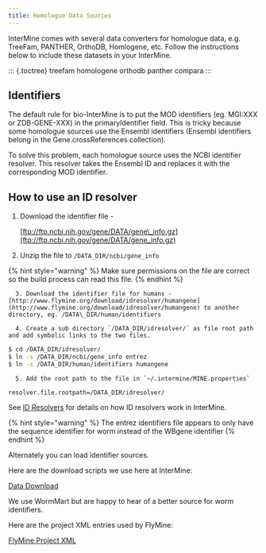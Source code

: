 ```yaml
---
title: Homologue Data Sources
---
```


InterMine comes with several data converters for homologue data, e.g. TreeFam, PANTHER, OrthoDB, Homlogene, etc. Follow the instructions below to include these datasets in your InterMine.

::: {.toctree} treefam homologene orthodb panther compara :::

## Identifiers

The default rule for bio-InterMine is to put the MOD identifiers \(eg. MGI:XXX or ZDB-GENE-XXX\) in the primaryIdentifier field. This is tricky because some homologue sources use the Ensembl identifiers \(Ensembl identifiers belong in the Gene.crossReferences collection\).

To solve this problem, each homologue source uses the NCBI identifier resolver. This resolver takes the Ensembl ID and replaces it with the corresponding MOD identifier.

## How to use an ID resolver

1. Download the identifier file -

   [ftp://ftp.ncbi.nih.gov/gene/DATA/gene\_info.gz](ftp://ftp.ncbi.nih.gov/gene/DATA/gene_info.gz)

2. Unzip the file to `/DATA_DIR/ncbi/gene_info`

{% hint style="warning" %}
Make sure permissions on the file are correct so the build process can read this file.
{% endhint %}

      3. Download the identifier file for humans -[http://www.flymine.org/download/idresolver/humangene](http://www.flymine.org/download/idresolver/humangene) to another directory, eg. /DATA\_DIR/human/identifiers

      4. Create a sub directory `/DATA_DIR/idresolver/` as file root path and add symbolic links to the two files.

```bash
$ cd /DATA_DIR/idresolver/
$ ln -s /DATA_DIR/ncbi/gene_info entrez 
$ ln -s /DATA_DIR/human/identifiers humangene
```

      5. Add the root path to the file in `~/.intermine/MINE.properties`

```text
resolver.file.rootpath=/DATA_DIR/idresolver/
```

See [ID Resolvers](../../id-resolvers.md) for details on how ID resolvers work in InterMine.

{% hint style="warning" %}
The entrez identifiers file appears to only have the sequence identifier for worm instead of the WBgene identifier
{% endhint %}

Alternately you can load identifier sources.

Here are the download scripts we use here at InterMine:

[Data Download](https://github.com/intermine/intermine-scripts/tree/master/bio/DataDownloader)

We use WormMart but are happy to hear of a better source for worm identifiers.

Here are the project XML entries used by FlyMine:

[FlyMine Project XML](https://github.com/intermine/flymine/blob/master/project.xml)
